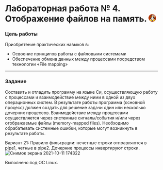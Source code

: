 # Лабораторная работа № 4. Отображение файлов на память. <img src="https://github.com/Maxsmile123/Maxsmile123/blob/7b922b9e683c8fdbd59ab6d278493353004d7c9e/res/6091445.png" width="25px">

### Цель работы
Приобретение практических навыков в: 
-	Освоение принципов работы с файловыми системами
-	Обеспечение обмена данных между процессами посредством технологии «File mapping»

---
### Задание
Составить и отладить программу на языке Си, осуществляющую работу с процессами и взаимодействие между ними в одной из двух операционных систем. В результате работы программа (основной процесс) должен создать для решение задачи один или несколько дочерних процессов. Взаимодействие между процессами осуществляется через системные сигналы/события и/или через отображаемые файлы (memory-mapped files).
Необходимо обрабатывать системные ошибки, которые могут возникнуть в результате работы.


Вариант 21: Правило фильтрации: нечетные строки отправляются в pipe1, четные в pipe2.
Дочерние процессы инвертируют строки.
![Снимок экрана 2021-10-11 174322](https://user-images.githubusercontent.com/54589783/136811334-cd0cb419-44b3-43c4-a083-71df940dcc76.png)

Выполнено под OC Linux.
